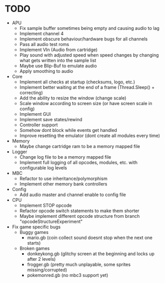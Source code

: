 # TODO

- APU
  - Fix sample buffer sometimes being empty and causing audio to lag
  - Implement channel 4
  - Implement obscure behaviour/hardware bugs for all channels
  - Pass all audio test roms
  - Implement VIn (Audio from cartridge)
  - Play sound with adjusted speed when speed changes by changing what gets written into the sample list
  - Maybe use Blip-Buf to emulate audio
  - Apply smoothing to audio
- Core
  - Implement all checks at startup (checksums, logo, etc.)
  - Implement better waiting at the end of a frame (Thread.Sleep() + correcting)
  - Add the ability to resize the window (change scale)
  - Scale window according to screen size (or have screen scale in config)
  - Implement GUI
  - Implement save states/rewind
  - Controller support
  - Somehow dont block while events get handled
  - Improve resetting the emulator (dont create all modules every time)
- Memory
  - Maybe change cartridge ram to be a memory mapped file
- Logger
  - Change log file to be a memory mapped file
  - Implement full logging of all opcodes, modules, etc. with configurable log levels
- MBC
  - Refactor to use inheritance/polymorphism
  - Implement other memory bank controllers
- Config
  - Add audio master and channel enable to config file
- CPU
  - Implement STOP opcode
  - Refactor opcode switch statements to make them shorter
  - Maybe implement different opcode structure from branch "opcodeStructureExperiment"
- Fix game specific bugs
  - Buggy games
    - mario.gb (coin collect sound doesnt stop when the next one starts)
  - Broken games
    - donkeykong.gb (glitchy screen at the beginning and locks up after 2 levels)
    - frogger.gb (pretty much unplayable, some sprites missing/corrupted)
    - pokemonred.gb (no mbc3 support yet)